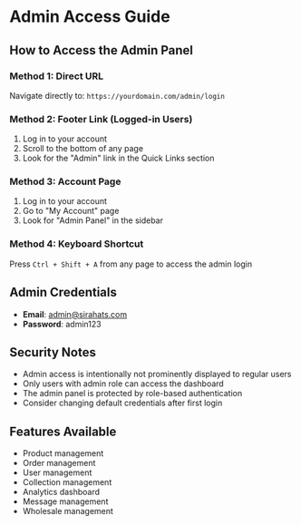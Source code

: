 # Admin Access Guide

## How to Access the Admin Panel

### Method 1: Direct URL
Navigate directly to: `https://yourdomain.com/admin/login`

### Method 2: Footer Link (Logged-in Users)
1. Log in to your account
2. Scroll to the bottom of any page
3. Look for the "Admin" link in the Quick Links section

### Method 3: Account Page
1. Log in to your account
2. Go to "My Account" page
3. Look for "Admin Panel" in the sidebar

### Method 4: Keyboard Shortcut
Press `Ctrl + Shift + A` from any page to access the admin login

## Admin Credentials
- **Email**: admin@sirahats.com
- **Password**: admin123

## Security Notes
- Admin access is intentionally not prominently displayed to regular users
- Only users with admin role can access the dashboard
- The admin panel is protected by role-based authentication
- Consider changing default credentials after first login

## Features Available
- Product management
- Order management
- User management
- Collection management
- Analytics dashboard
- Message management
- Wholesale management

